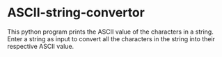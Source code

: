 # ASCII-string-convertor
This python program prints the ASCII value of the characters in a string.
Enter a string as input to convert all the characters in the string into their respective ASCII value.
